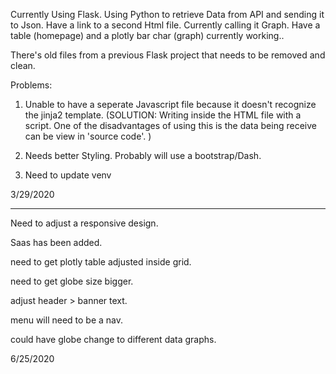 Currently Using Flask.
Using Python to retrieve Data from API and sending it to Json.
Have a link to a  second  Html file. Currently calling it Graph.
Have a table (homepage) and a plotly bar char (graph) currently working.. 


There's old files from a previous Flask project that needs to be removed and clean. 

Problems:
1) Unable to have a seperate Javascript file because it doesn't recognize the jinja2 template. (SOLUTION: Writing inside the HTML file with a script. One of the disadvantages of using this is the data being receive can be view in 'source code'. )

2)  Needs better Styling. Probably will use a bootstrap/Dash. 

3) Need to update venv


3/29/2020


---------------------

Need to adjust a responsive design.

Saas has been added.

need to get plotly table adjusted inside grid.

need to get globe size bigger.

adjust header > banner text.

menu will need to be a nav. 

could have globe change to different data graphs.

6/25/2020



